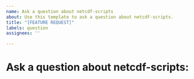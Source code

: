 ```yaml
---
name: Ask a question about netcdf-scripts
about: Use this template to ask a question about netcdf-scripts.
title: "[FEATURE REQUEST]"
labels: question
assignees: ''

---
```


# Ask a question about netcdf-scripts:
